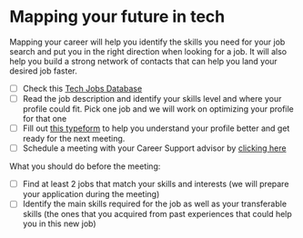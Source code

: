 # Mapping your future in tech

Mapping your career will help you identify the skills you need for your job search and put you in the right direction when looking for a job. It will also help you build a strong network of contacts that can help you land your desired job faster.

- [ ] Check this  [Tech Jobs Database ](https://www.notion.so/4geeksacademy/Tech-Jobs-Database-Trabajos-en-Tech-ae24fda7db3f44f69777a31fbc92dbd7) 
- [ ] Read the job description and identify your skills level and where your profile could fit. Pick one job and we will work on optimizing your profile for that one
- [ ] Fill out [this typeform](https://www.notion.so/4geeksacademy/Mapping-your-future-career-in-tech-Mapeando-tu-carrera-en-tech-aa0996fe34dc4f638440725a89861308) to help you understand your profile better and get ready for the next meeting.
- [ ] Schedule a meeting with your Career Support advisor by [clicking here](https://www.notion.so/4geeksacademy/Schedule-your-Meeting-Agenda-tu-reuni-n-edb7ea7532bb4d9591f6d2ec8ef0168b)

What you should do before the meeting:  

- [ ] Find at least 2 jobs that match your skills and interests (we will prepare your application during the meeting)	
- [ ] Identify the main skills required for the job as well as your transferable skills (the ones that you acquired from past experiences that could help you in this new job) 
